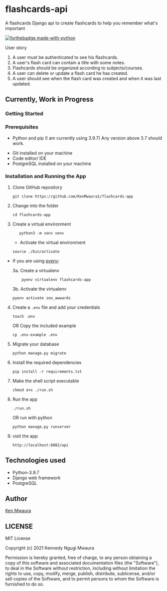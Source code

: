 # flashcards-api
A flashcards Django api to create flashcards to help you remember what's important

[![forthebadge made-with-python](http://ForTheBadge.com/images/badges/made-with-python.svg)](https://www.python.org/)

User story
1. A user must be authenticated to see his flashcards.
2. A user's flash card can contain a title with some notes.
3. Flashcards should be organized according to subjects/courses.
4. A user can delete or update a flash card he has created.
5. A user should see when the flash card was created and when it was last updated.

## Currently, Work in Progress

### Getting Started

### Prerequisites

- Python and pip (I am currently using 3.9.7) Any version above 3.7 should work.
* Git installed on your machine
* Code editor/ IDE
* PostgreSQL installed on your machine

### Installation and Running the App

1. Clone GitHub repository

    ```shell
    git clone https://github.com/KenMwaura1/flashcards-app
    ```

2. Change into the folder

    ```shell
   cd flashcards-app
    ```

3. Create a virtual environment

   ```shell
      python3 -m venv venv 
   ```

    * Activate the virtual environment

   ```shell
   source ./bin/activate
   ```

* If you are using [pyenv](https://github.com/pyenv/pyenv):

  3a. Create a virtualenv

   ```
       pyenv virtualenv flashcards-app
   ```

  3b. Activate the virtualenv

   ```
   pyenv activate zoo_awwards
   ```

4. Create a `.env` file and add your credentials

   ```
   touch .env 
   ```

   OR Copy the included example

    ```
    cp .env-example .env 
    ```


5. Migrate your database
    ```shell
    python manage.py migrate
    ```

6. Install the required dependencies

   ```shell
   pip install -r requirements.txt
   ```

7. Make the shell script executable

    ```shell
   chmod a+x ./run.sh
    ```

8. Run the app

    ```shell
   ./run.sh
    ```

   OR
   run with python

    ```shell
   python manage.py runserver
    ```

9. visit the app

    ```shell
   http://localhost:8082/api
    ```


## Technologies used

* Python-3.9.7
* Django web framework
* PostgreSQL


## Author

[Ken Mwaura](https://github.com/KenMwaura1)


## LICENSE

MIT License

Copyright (c) 2021 Kennedy Ngugi Mwaura

Permission is hereby granted, free of charge, to any person obtaining a copy
of this software and associated documentation files (the "Software"), to deal
in the Software without restriction, including without limitation the rights
to use, copy, modify, merge, publish, distribute, sublicense, and/or sell
copies of the Software, and to permit persons to whom the Software is
furnished to do so.
